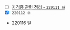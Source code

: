 - [ ] [자격증 관련 정리 - `220111 화`](https://www.notion.so/jhcode/2022-bd6b3252230343ffa0b42d0ca761822b)
- [X] `220112 수`
- 220116 일
